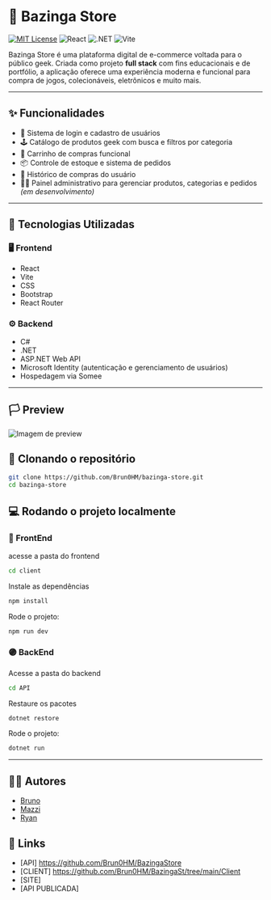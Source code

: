 # 🛒 Bazinga Store

[![MIT License](https://img.shields.io/badge/license-MIT-green.svg)](https://opensource.org/licenses/MIT)
![React](https://img.shields.io/badge/frontend-React-blue)
![.NET](https://img.shields.io/badge/backend-.NET-purple)
![Vite](https://img.shields.io/badge/bundler-Vite-yellow)

Bazinga Store é uma plataforma digital de e-commerce voltada para o público geek. Criada como projeto **full stack** com fins educacionais e de portfólio, a aplicação oferece uma experiência moderna e funcional para compra de jogos, colecionáveis, eletrônicos e muito mais.

---

## ✨ Funcionalidades

- 🔐 Sistema de login e cadastro de usuários  
- 🕹️ Catálogo de produtos geek com busca e filtros por categoria  
- 🛒 Carrinho de compras funcional  
- 📦 Controle de estoque e sistema de pedidos  
- 🧾 Histórico de compras do usuário  
- 🧑‍💼 Painel administrativo para gerenciar produtos, categorias e pedidos *(em desenvolvimento)*  

---

## 🧰 Tecnologias Utilizadas

### 🖥️ Frontend

- React  
- Vite  
- CSS  
- Bootstrap  
- React Router  

### ⚙️ Backend

- C#  
- .NET  
- ASP.NET Web API  
- Microsoft Identity (autenticação e gerenciamento de usuários)  
- Hospedagem via Somee  

---


## 🏳️ Preview
![Imagem de preview](https://github.com/user-attachments/assets/6d30707f-d0c4-4ec1-8e8b-861cf5c97b17)


## 🔧 Clonando o repositório

```bash
git clone https://github.com/Brun0HM/bazinga-store.git
cd bazinga-store
```
## 💻 Rodando o projeto localmente
### 🔵 FrontEnd
acesse a pasta do frontend
```bash
cd client
```
Instale as dependências
```bash
npm install
```
Rode o projeto:
```bash
npm run dev
```

### 🟣 BackEnd
Acesse a pasta do backend
```bash
cd API
```
Restaure os pacotes
```bash
dotnet restore
```
Rode o projeto:
```bash
dotnet run
```
---

## 👨‍💻 Autores

- [Bruno](https://github.com/Brun0HM)  
- [Mazzi](https://github.com/ThiagoM22)  
- [Ryan](https://github.com/rattin1)

## 🔗 Links

- [API] https://github.com/Brun0HM/BazingaStore
- [CLIENT] https://github.com/Brun0HM/BazingaSt/tree/main/Client
- [SITE]
- [API PUBLICADA]


